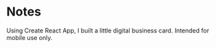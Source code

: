 #  Notes

Using Create React App, I built a little digital business card. Intended for mobile use only.